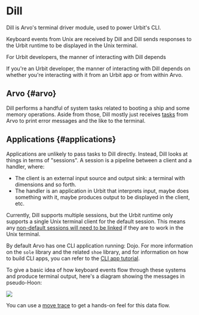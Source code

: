 # Dill

Dill is Arvo's terminal driver module, used to power Urbit's CLI.

Keyboard events from Unix are received by Dill and Dill sends responses to the Urbit runtime to be displayed in the Unix terminal.

For Urbit developers, the manner of interacting with Dill depends 

If you're an Urbit developer, the manner of interacting with Dill depends on whether you're interacting with it from an Urbit app or from within Arvo.

## Arvo {#arvo}

Dill performs a handful of system tasks related to booting a ship and some memory operations. Aside from those, Dill mostly just receives [tasks](reference/tasks.md) from Arvo to print error messages and the like to the terminal.

## Applications {#applications}

Applications are unlikely to pass tasks to Dill directly. Instead, Dill looks at things in terms of "sessions". A session is a pipeline between a client and a handler, where:
- The client is an external input source and output sink: a terminal with dimensions and so forth.
- The handler is an application in Urbit that interprets input, maybe does something with it, maybe produces output to be displayed in the client, etc.

Currently, Dill supports multiple sessions, but the Urbit runtime only supports a single Unix terminal client for the default session. This means any [non-default sessions will need to be linked](./reference/tasks.md#session-tasks) if they are to work in the Unix terminal.

By default Arvo has one CLI application running: Dojo. For more information on the `sole` library and the related `shoe` library, and for information on how to build CLI apps, you can refer to the [CLI app tutorial](../../../build-on-urbit/userspace/guides/cli-tutorial.md).

To give a basic idea of how keyboard events flow through these systems and produce terminal output, here's a diagram showing the messages in pseudo-Hoon:

![](https://media.urbit.org/docs/arvo/dill/dill-userspace.svg)

You can use a [move trace](../arvo/guides/move-trace.md) to get a hands-on feel for this data flow.

